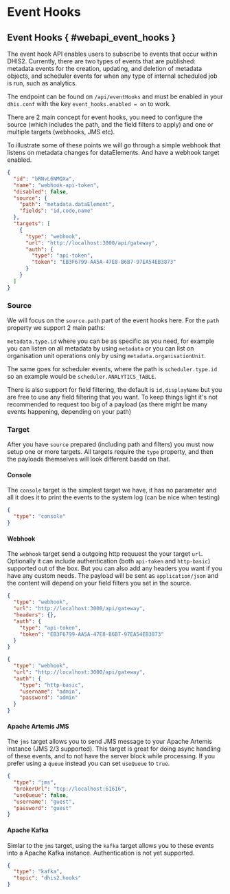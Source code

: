 # Event Hooks

## Event Hooks { #webapi_event_hooks }

The event hook API enables users to subscribe to events that occur within DHIS2. Currently, there are two types of events that are published: metadata events for the creation, updating, and deletion of metadata objects, and scheduler events for when any type of internal scheduled job is run, such as analytics.

The endpoint can be found on `/api/eventHooks` and must be enabled in your `dhis.conf` with the
key `event_hooks.enabled = on` to work.

There are 2 main concept for event hooks, you need to configure the source (which includes the path,
and the field filters to apply) and one or multiple targets (webhooks, JMS etc).

To illustrate some of these points we will go through a simple webhook that listens on metadata changes for dataElements. And have a webhook target enabled.

```json
{
  "id": "bRNvL6NMQXa",
  "name": "webhook-api-token",
  "disabled": false,
  "source": {
    "path": "metadata.dataElement",
    "fields": "id,code,name"
  },
  "targets": [
    {
      "type": "webhook",
      "url": "http://localhost:3000/api/gateway",
      "auth": {
        "type": "api-token",
        "token": "EB3F6799-AA5A-47E8-B6B7-97EA54EB3873"
      }
    }
  ]
}
```

### Source

We will focus on the `source.path` part of the event hooks here. For the `path` property we support 2 main paths:

`metadata.type.id` where you can be as specific as you need, for example you can listen on all metadata by using `metadata` or you can list on
organisation unit operations only by using `metadata.organisationUnit`.

The same goes for scheduler events, where the path is `scheduler.type.id`
so an example would be `scheduler.ANALYTICS_TABLE`.

There is also support for field filtering, the default is `id,displayName` but you are free to use any field filtering that you
want. To keep things light it's not recommended to request too big of a payload (as there might be many events happening, depending on your path)

### Target

After you have `source` prepared (including path and filters) you must now
setup one or more targets. All targets require the `type` property, and then the
payloads themselves will look different basdd on that.

#### Console

The `console` target is the simplest target we have, it has no parameter and all it does it to print the events to the system log (can be nice when testing)

```json
{
  "type": "console"
}
```

#### Webhook

The `webhook` target send a outgoing http requuest the your target `url`.
Optionally it can include authentication (both `api-token` and `http-basic`) supported out of the box. But you can also add any headers you want if you have any custom needs. The payload will be sent as `application/json` and the content
will depend on your field filters you set in the source.

```json
{
  "type": "webhook",
  "url": "http://localhost:3000/api/gateway",
  "headers": {},
  "auth": {
    "type": "api-token",
    "token": "EB3F6799-AA5A-47E8-B6B7-97EA54EB3873"
  }
}
```

```json
{
  "type": "webhook",
  "url": "http://localhost:3000/api/gateway",
  "auth": {
    "type": "http-basic",
    "username": "admin",
    "password": "admin"
  }
}
```

#### Apache Artemis JMS

The `jms` target allows you to send JMS message to your Apache Artemis instance (JMS 2/3 supported). This target is great for doing async handling of these events, and to not have the server block while processing. If you prefer using a `queue` instead you can set `useQueue` to `true`.

```json
{
  "type": "jms",
  "brokerUrl": "tcp://localhost:61616",
  "useQueue": false,
  "username": "guest",
  "password": "guest"
}
```

#### Apache Kafka

Simlar to the `jms` target, using the `kafka` target allows you to these events into a Apache Kafka instance. Authentication is not yet supported.

```json
{
  "type": "kafka",
  "topic": "dhis2.hooks"
}
```
